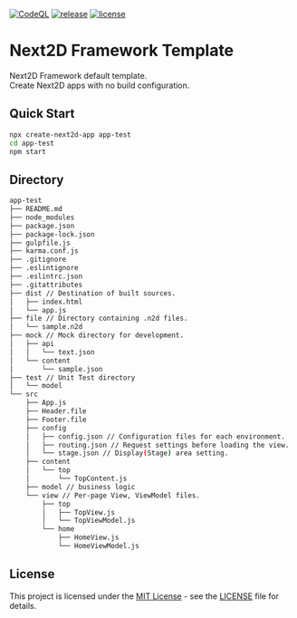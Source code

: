 [![CodeQL](https://github.com/Next2D/framework-template/actions/workflows/codeql-analysis.yml/badge.svg?branch=main)](https://github.com/Next2D/framework-template/actions/workflows/codeql-analysis.yml)
[![release](https://img.shields.io/github/v/release/Next2D/framework-template)](https://github.com/Next2D/framework-template/releases)
[![license](https://img.shields.io/github/license/Next2D/framework-template)](https://github.com/Next2D/framework-template/blob/main/LICENSE)

# Next2D Framework Template

Next2D Framework default template.\
Create Next2D apps with no build configuration.

## Quick Start

```sh
npx create-next2d-app app-test
cd app-test
npm start
```

## Directory

```sh
app-test
├── README.md
├── node_modules
├── package.json
├── package-lock.json
├── gulpfile.js
├── karma.conf.js
├── .gitignore
├── .eslintignore
├── .eslintrc.json
├── .gitattributes
├── dist // Destination of built sources. 
│   ├── index.html
│   └── app.js
├── file // Directory containing .n2d files.
│   └── sample.n2d
├── mock // Mock directory for development.
│   ├── api
│   │   └── text.json
│   └── content
│       └── sample.json
├── test // Unit Test directory
│   └── model
└── src
    ├── App.js
    ├── Header.file
    ├── Footer.file
    ├── config
    │   ├── config.json // Configuration files for each environment.
    │   ├── routing.json // Request settings before loading the view.
    │   └── stage.json // Display(Stage) area setting. 
    ├── content
    │   └── top
    │       └── TopContent.js
    ├── model // business logic
    └── view // Per-page View, ViewModel files.
        ├── top
        │   ├── TopView.js
        │   └── TopViewModel.js
        └── home
            ├── HomeView.js
            └── HomeViewModel.js
```

## License
This project is licensed under the [MIT License](https://opensource.org/licenses/MIT) - see the [LICENSE](LICENSE) file for details.